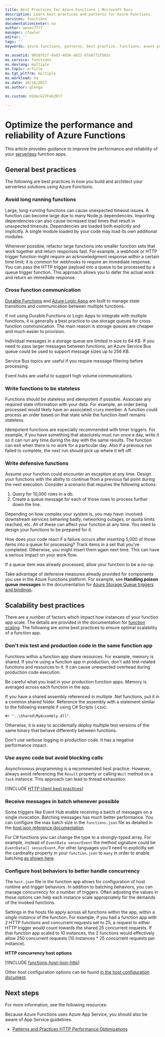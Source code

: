 ```yaml
---
title: Best Practices for Azure Functions | Microsoft Docs
description: Learn best practices and patterns for Azure Functions.
services: functions
documentationcenter: na
author: wesmc7777
manager: cfowler
editor: ''
tags: ''
keywords: azure functions, patterns, best practice, functions, event processing, webhooks, dynamic compute, serverless architecture

ms.assetid: 9058fb2f-8a93-4036-a921-97a0772f503c
ms.service: functions
ms.devlang: multiple
ms.topic: article
ms.tgt_pltfrm: multiple
ms.workload: na
ms.date: 10/16/2017
ms.author: glenga

ms.custom: H1Hack27Feb2017

---
```


# Optimize the performance and reliability of Azure Functions

This article provides guidance to improve the performance and reliability of your [serverless](https://azure.microsoft.com/overview/serverless-computing/) function apps. 

## General best practices

The following are best practices in how you build and architect your serverless solutions using Azure Functions.

### Avoid long running functions

Large, long-running functions can cause unexpected timeout issues. A function can become large due to many Node.js dependencies. Importing dependencies can also cause increased load times that result in unexpected timeouts. Dependencies are loaded both explicitly and implicitly. A single module loaded by your code may load its own additional modules.  

Whenever possible, refactor large functions into smaller function sets that work together and return responses fast. For example, a webhook or HTTP trigger function might require an acknowledgment response within a certain time limit; it is common for webhooks to require an immediate response. You can pass the HTTP trigger payload into a queue
to be processed by a queue trigger function. This approach allows you to defer the actual work and return an immediate response.


### Cross function communication

[Durable Functions](durable-functions-overview.md) and [Azure Logic Apps](../logic-apps/logic-apps-what-are-logic-apps.md) are built to manage state transitions and communication between multiple functions.

If not using Durable Functions or Logic Apps to integrate with multiple functions, it is generally a best practice to use storage queues for cross function communication.  The main reason is storage queues are cheaper and much easier to provision. 

Individual messages in a storage queue are limited in size to 64 KB. If you need to pass larger messages between functions, an Azure Service Bus queue could be used to support message sizes up to 256 KB.

Service Bus topics are useful if you require message filtering before processing.

Event hubs are useful to support high volume communications.


### Write functions to be stateless 

Functions should be stateless and idempotent if possible. Associate any required state information with your data. For example, an order being processed would likely have an associated `state` member. A function could process an order based on that state while the function itself remains stateless. 

Idempotent functions are especially recommended with timer triggers. For example, if you have something that absolutely must run once a day, write it so it can run any time during the day with the same results. The function can exit when there is no work for a particular day. Also if a previous run failed to complete, the next run should pick up where it left off.


### Write defensive functions

Assume your function could encounter an exception at any time. Design your functions with the ability to continue from a previous fail point during the next execution. Consider a scenario that requires the following actions:

1. Query for 10,000 rows in a db.
2. Create a queue message for each of those rows to process further down the line.
 
Depending on how complex your system is, you may have: involved downstream services behaving badly, networking outages, or quota limits reached, etc. All of these can affect your function at any time. You need to design your functions to be prepared for it.

How does your code react if a failure occurs after inserting 5,000 of those items into a queue for processing? Track items in a set that you’ve completed. Otherwise, you might insert them again next time. This can have a serious impact on your work flow. 

If a queue item was already processed, allow your function to be a no-op.

Take advantage of defensive measures already provided for components you use in the Azure Functions platform. For example, see **Handling poison queue messages** in the documentation for [Azure Storage Queue triggers and bindings](functions-bindings-storage-queue.md#trigger---poison-messages). 

## Scalability best practices

There are a number of factors which impact how instances of your function app scale. The details are provided in the documentation for [function scaling](functions-scale.md).  The following are some best practices to ensure optimal scalability of a function app.

### Don't mix test and production code in the same function app

Functions within a function app share resources. For example, memory is shared. If you're using a function app in production, don't add test-related functions and resources to it. It can cause unexpected overhead during production code execution.

Be careful what you load in your production function apps. Memory is averaged across each function in the app.

If you have a shared assembly referenced in multiple .Net functions, put it in a common shared folder. Reference the assembly with a statement similar to the following example if using C# Scripts (.csx): 

	#r "..\Shared\MyAssembly.dll". 

Otherwise, it is easy to accidentally deploy multiple test versions of the same binary that behave differently between functions.

Don't use verbose logging in production code. It has a negative performance impact.

### Use async code but avoid blocking calls

Asynchronous programming is a recommended best practice. However, always avoid referencing the `Result` property or calling `Wait` method on a `Task` instance. This approach can lead to thread exhaustion.

[!INCLUDE [HTTP client best practices](../../includes/functions-http-client-best-practices.md)]

### Receive messages in batch whenever possible

Some triggers like Event Hub enable receiving a batch of messages on a single invocation.  Batching messages has much better performance.  You can configure the max batch size in the `functions.json` file as detailed in the [host.json reference documentation](functions-host-json.md)

For C# functions you can change the type to a strongly-typed array.  For example, instead of `EventData sensorEvent` the method signature could be `EventData[] sensorEvent`.  For other languages you'll need to explicitly set the cardinality property in your `function.json` to `many` in order to enable batching [as shown here](https://github.com/Azure/azure-webjobs-sdk-templates/blob/df94e19484fea88fc2c68d9f032c9d18d860d5b5/Functions.Templates/Templates/EventHubTrigger-JavaScript/function.json#L10).

### Configure host behaviors to better handle concurrency

The `host.json` file in the function app allows for configuration of host runtime and trigger behaviors.  In addition to batching behaviors, you can manage concurrency for a number of triggers.  Often adjusting the values in these options can help each instance scale appropriately for the demands of the invoked functions.

Settings in the hosts file apply across all functions within the app, within a *single instance* of the function. For example, if you had a function app with 2 HTTP functions and concurrent requests set to 25, a request to either HTTP trigger would count towards the shared 25 concurrent requests.  If that function app scaled to 10 instances, the 2 functions would effectively allow 250 concurrent requests (10 instances * 25 concurrent requests per instance).

**HTTP concurrency host options**

[!INCLUDE [functions-host-json-http](../../includes/functions-host-json-http.md)]

Other host configuration options can be found [in the host configuration document](functions-host-json.md).

## Next steps
For more information, see the following resources:

Because Azure Functions uses Azure App Service, you should also be aware of  App Service guidelines.
* [Patterns and Practices HTTP Performance Optimizations](https://docs.microsoft.com/azure/architecture/antipatterns/improper-instantiation/)

